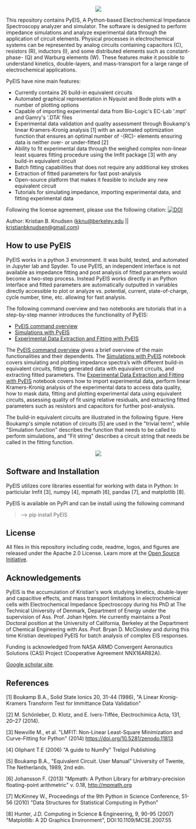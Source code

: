 <p align="center">
  <img src="https://github.com/kbknudsen/PyEIS/blob/master/pyEIS_images/PyEIS_logo.png">
</p>

This repository contains PyEIS, A Python-based Electrochemical Impedance Spectroscopy analyzer and simulator. The software is designed to perform impedance simulations and analyze experimental data through the application of circuit elements. Physical processes in electrochemical systems can be represented by analog circuits containing capacitors (C), resistors (R), inductors (I), and some distributed elements such as constant-phase- (Q) and Warburg elements (W). These features make it possible to understand kinetics, double-layers, and mass-transport for a large range of electrochemical applications. 

PyEIS have nine main features:
- Currently contains 26 build-in equivalent circuits 
- Automated graphical representation in Nyquist and Bode plots with a number of plotting options
- Capable of importing experimental data from Bio-Logic's EC-Lab '.mpt' and Gamry's '.DTA' files
- Experimental data validation and quality assessment through Boukamp's linear Kramers-Kronig analysis [1] with an automated optimization function that ensures an optimal number of -(RC)- elements ensuring data is neither over- or under-fitted [2]
- Ability to fit experimental data through the weighed complex non-linear least squares fitting procedure using the lmfit package [3] with any build-in equivalent circuit
- Batch fitting capabilities that does not require any additional key strokes
- Extraction of fitted parameters for fast post-analysis
- Open-source platform that makes it feasible to include any new equivalent circuit
- Tutorials for simulating impedance, importing experimental data, and fitting experimental data


Following the license agreement, please use the following citation: [![DOI](https://zenodo.org/badge/159585045.svg)](https://zenodo.org/badge/latestdoi/159585045)


Author: Kristian B. Knudsen (kknu@berkeley.edu || kristianbknudsen@gmail.com)

## How to use PyEIS
PyEIS works in a python 3 environment. It was build, tested, and automated in Jupyter lab and Spyder. To use PyEIS, an independent interface is not available as impedance fitting and post analysis of fitted parameters would become a two-step process. Instead PyEIS works directly in an Python interface and fitted parameters are automatically outputted in variables directly accessible to plot or analyze vs. potential, current, state-of-charge, cycle number, time, etc. allowing for fast analysis.


The following command overview and two notebooks are tutorials that in a step-by-step manner introduces the functionality of PyEIS:

- [PyEIS command overview](https://github.com/kbknudsen/PyEIS/blob/master/Tutorials/PyEIS_command_overview.pdf)
- [Simulations with PyEIS](https://github.com/kbknudsen/PyEIS/blob/master/Tutorials/PyEIS_simulation_tutorial.ipynb)
- [Experimental Data Extraction and Fitting with PyEIS](https://github.com/kbknudsen/PyEIS/blob/master/Tutorials/PyEIS_experimental-data_tutorial.ipynb)

The [PyEIS command overview](https://github.com/kbknudsen/PyEIS/blob/master/Tutorials/PyEIS_command_overview.pdf) gives a brief overview of the main functionalities and their dependents. The [Simulations with PyEIS](https://github.com/kbknudsen/PyEIS/blob/master/Tutorials/PyEIS_simulation_tutorial.ipynb) notebook covers simulating and plotting impedance spectra’s with different build-in equivalent circuits, fitting generated data with equivalent circuits, and extracting fitted parameters. The [Experimental Data Extraction and Fitting with PyEIS](https://github.com/kbknudsen/PyEIS/blob/master/Tutorials/PyEIS_experimental-data_tutorial.ipynb) notebook covers how to import experimental data, perform linear Kramers-Kronig analysis of the experimental data to access data quality, how to mask data, fitting and plotting experimental data using equivalent circuits, assessing quality of fit using relative residuals, and extracting fitted parameters such as resistors and capacitors for further post-analysis.

The build-in equivalent circuits are illustrated in the following figure. Here Boukamp's simple notation of circuits [5] are used in the "trivial term", while "Simulation function" describes the function that needs to be called to perform simulations, and "Fit string" describes a circuit string that needs be called in the fitting function.

<p align="center">
  <img src="https://github.com/kbknudsen/PyEIS/blob/master/pyEIS_images/Equivalent_Circuits_avaliable.png">
</p>

## Software and Installation
PyEIS utilizes core libraries essential for working with data in Python: In particiular lmfit [3], numpy [4], mpmath [6], pandas [7], and matplotlib [8].

PyEIS is available on PyPI and can be install using the following command

> --> pip install PyEIS

## License
All files in this repository including code, readme, logos, and figures are released under the Apache 2.0 License. Learn more at the [Open Source Initiative](https://opensource.org/licenses/Apache-2.0).

## Acknowledgements
PyEIS is the accumulation of Kristian's work studying kinetics, double-layer and capacitive effects, and mass transport limitations in electrochemical cells with Electrochemical Impedance Spectroscopy during his PhD at The Technical University of Denmark, Department of Energy under the supervision of Ass. Prof. Johan Hjelm. He currently maintains a Post Doctoral position at the University of California, Berkeley at the Department of Chemical Engineering with Ass. Prof. Bryan D. McCloskey and during this time Kristian developed PyEIS for batch analysis of complex EIS responses.

Funding is acknowledged from NASA ARMD Convergent Aeronautics Solutions (CAS) Project (Cooperative Agreement NNX16AR82A).

[Google scholar site](https://scholar.google.dk/citations?user=gTBdd5wAAAAJ&hl=da).

## References
[1] Boukamp B.A., Solid State Ionics 20, 31-44 (1986), "A Linear Kronig-Kramers Transform Test for Immittance Data Validation"

[2] M. Schönleber, D. Klotz, and E. Ivers-Tiffée, Electrochimica Acta, 131, 20–27 (2014).

[3] Newville M., et al. "LMFIT: Non-Linear Least-Square Minimization and Curve-Fitting for Python" (2014) https://doi.org/10.5281/zenodo.11813

[4] Oliphant T.E (2006) "A guide to NumPy" Trelgol Publishing

[5] Boukamp B.A., "Equivalent Circuit. User Manual" University of Twente, The Netherlands, 1989, 2nd edn.

[6] Johansson F. (2013) "Mpmath: A Python Library for arbitrary-precision floating-point arithmetric" v. 0.18, http://mpmath.org

[7] McKinney W., Proceedings of the 9th Python in Science Conference, 51-56 (2010) "Data Structures for Statistical Computing in Python"

[8] Hunter, J.D. Computing in Science & Engineering, 9, 90-95 (2007) "Matplotlib: A 2D Graphics Environment", DOI:10.1109/MCSE.2007.55